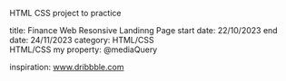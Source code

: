 HTML CSS project to practice

title: Finance Web Resonsive Landinng Page
start date: 22/10/2023 
end date: 24/11/2023 
category: HTML/CSS  
HTML/CSS my property: @mediaQuery

inspiration: www.dribbble.com